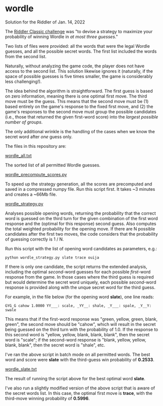 # wordle
Solution for the Riddler of Jan. 14, 2022

The [Riddler Classic challenge](https://fivethirtyeight.com/features/when-the-riddler-met-wordle/)
was "to devise a strategy to maximize your probability of winning Wordle in *at most three guesses*."

Two lists of files were provided: all the words that were the legal Wordle guesses, and all the
possible secret words. The first list included the words from the second list.

Naturally, without analyzing the game code, the player does not have access to the second list. This
solution likewise ignores it (naturally, if the space of possible guesses is five times smaller, the
game is considerably less challenging!).

The idea behind the algorithm is straightforward. The first guess is based on zero information, meaning
there is one optimal first move. The third move must be the guess. This means that the second move must be
(1) based entirely on the game's response to the fixed first move, and (2) the game's responses to the
second move must group the possible candidates (i.e., those that returned the given first-word score) into
the *largest possible number of groups*.

The only additional wrinkle is the handling of the cases when we know the secret word after *one* guess only.

The files in this repository are:

[wordle_all.txt](wordle_all.txt)

The sorted list of all permitted Wordle guesses.

[wordle_precompute_scores.py](wordle_precompute_scores.py)

To speed up the strategy generation, all the scores are precomputed and saved in a compressed numpy file.
Run this script first. It takes ~3 minutes and creates a ~66Mb file.

[wordle_strategy.py](wordle_strategy.py)

Analyses possible opening words, returning the probability that the correct word is guessed on the third turn
for the given combination of the first word response and the (optimal for this response) second guess. Also
computes the total weighted probability for the opening move. If there are N possible candidates after the
first two moves, the code considers that the probability of guessing correctly is 1 / N.

Run this script with the list of opening word candidates as parameters, e.g.:
```
python wordle_strategy.py slate trace ouija
```
If there is only one candidate, the script returns the extended analysis, including the optimal *second*-word
guesses for each possible *first*-word response from the game. In those cases where the third guess is required
but would determine the secret word uniquely, each possible *second*-word response is provided along with the
unque secret word for the third guess.

For example, in the file below (for the opening word **slate**), one line reads:
```
GYG_G cahow 1.0000 YY___: scale, _YY__: shale, _Y___: spale, _Y__Y: swale
```
This means that if the first-word response was "green, yellow, green, blank, green", the second move should be
"cahow", which will result in the secret being guessed on the third turn with the probability of 1.0.  If the
response to this second word is "yellow, yellow, blank, blank, blank", then the secret word is "scale"; if the
second-word response is "blank, yellow, yellow, blank, blank", then the secret word is "shale", etc.

I've ran the above script in batch mode on all permitted words. The best word and score were **slate** with the
third-guess win probability of **0.2533**.

[wordle_slate.txt](wordle_slate.txt)

The result of running the script above for the best optimal word <b>slate</b>.

I've also run a slightly modified version of the above script that is aware of the secret words list. In this case,
the optimal first move is **trace**, with the third-move winning probability of **0.5996**.
